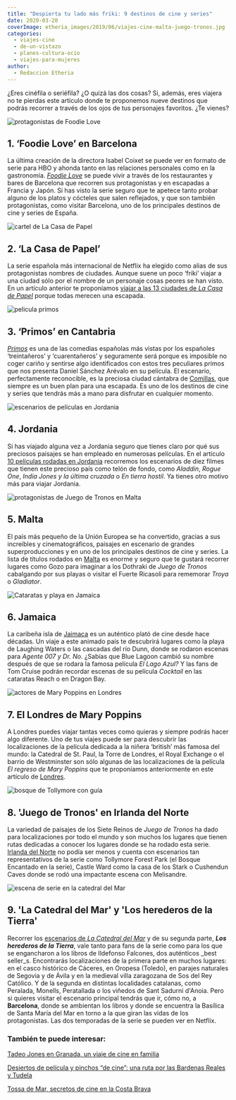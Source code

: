 ```yaml
---
title: "Despierta tu lado más friki: 9 destinos de cine y series"
date: 2020-03-20
coverImage: etheria_images/2019/06/viajes-cine-malta-juego-tronos.jpg
categories: 
  - viajes-cine
  - de-un-vistazo
  - planes-cultura-ocio
  - viajes-para-mujeres
author: 
  - Redaccion Etheria
---
```


¿Eres cinéfila o seriéfila? ¿O quizá las dos cosas? Si, además, eres viajera no te pierdas este artículo donde te proponemos nueve destinos que podrás recorrer a través de los ojos de tus personajes favoritos. ¿Te vienes?

![protagonistas de Foodie Love](etheria_images/2019/12/pelicula-foodie-love-900x889.jpg "Cartel de 'Foodie Love'. ©HBO")

## 1\. ‘Foodie Love’ en Barcelona

La última creación de la directora Isabel Coixet se puede ver en formato de serie para 
HBO y ahonda tanto en las relaciones personales como en la gastronomía. [_Foodie 
Love_](https://etheriamagazine.com/2019/12/16/ruta-gastronomica-de-foodie-love-hbo-espana/) 
se puede vivir a través de los restaurantes y bares de Barcelona que recorren sus 
protagonistas y en escapadas a Francia y Japón. Si has visto la serie seguro que te 
apetece tanto probar alguno de los platos y cócteles que salen reflejados, y que son 
también protagonistas, como visitar Barcelona, uno de los principales destinos de cine y 
series de España. 

![cartel de La Casa de Papel](etheria_images/2019/09/viajes-la-casa-de-papel-900x439.jpg "Personajes de la 3ª Temporada de 'La Casa de Papel'. © Netflix")

## 2\. ‘La Casa de Papel’

La serie española más internacional de Netflix ha elegido como alias de sus 
protagonistas nombres de ciudades. Aunque suene un poco ‘friki’ viajar a una ciudad sólo 
por el nombre de un personaje cosas peores se han visto. En un artículo anterior te 
proponíamos [viajar a las 13 ciudades de _La Casa de 
Papel_](https://etheriamagazine.com/2019/09/12/viaja-a-las-ciudades-de-la-casa-de-papel-netflix/) 
porque todas merecen una escapada. 

![pelicula primos](etheria_images/2019/08/fotograma-pelicula-primos.jpg "Fotograma de la película 'Primos'. © Ayuntamiento de Comillas")

## 3\. ‘Primos’ en Cantabria

[_Primos_](https://etheriamagazine.com/2019/09/03/primos-un-viaje-de-pelicula-a-comillas/) 
es una de las comedias españolas más vistas por los españoles ‘treintañeros’ y 
‘cuarentañeros’ y seguramente será porque es imposible no coger cariño y sentirse algo 
identificados con estos tres peculiares primos que nos presenta Daniel Sánchez Arévalo 
en su película. El escenario, perfectamente reconocible, es la preciosa ciudad cántabra 
de [Comillas](https://www.turismodecantabria.com/descubrela/municipios/15-destino), que 
siempre es un buen plan para una escapada. Es uno de los destinos de cine y series que 
tendrás más a mano para disfrutar en cualquier momento. 

![escenarios de películas en Jordania](etheria_images/2019/07/9-Indiana-Jones-rodaje-jordania.jpg "(Izq.) Indiana Jones y la última cruzada. © Lucasfilm. (Dcha.) El cañón del Siq, en Petra. © JTB")

## 4\. Jordania

Si has viajado alguna vez a Jordania seguro que tienes claro por qué sus preciosos 
paisajes se han empleado en numerosas películas. En el artículo [10 películas rodadas en 
Jordania](https://etheriamagazine.com/2019/08/06/viajes-cine-peliculas-rodadas-en-jordania/) 
recorremos los escenarios de diez filmes que tienen este precioso país como telón de 
fondo, como _Aladdin_, _Rogue One_, _India Jones y la última cruzada_ o _En tierra 
hostil_. Ya tienes otro motivo más para viajar Jordania. 

![protagonistas de Juego de Tronos en Malta](etheria_images/2019/06/viajes-cine-malta-juego-tronos.jpg "Rodaje de ‘Juego de Tronos’ en la desaparecida Ventana Azul de Gozo. © HBO")

## 5\. Malta

El país más pequeño de la Unión Europea se ha convertido, gracias a sus increíbles y 
cinematográficos, paisajes en escenario de grandes superproducciones y en uno de los 
principales destinos de cine y series. La lista de títulos rodados en [Malta](https://etheriamagazine.com/2019/06/14/viajes-cine-malta-hollywood-mediterraneo/) 
es enorme y seguro que te gustará recorrer lugares como Gozo para imaginar a los 
Dothraki de _Juego de Tronos_ cabalgando por sus playas o visitar el Fuerte Ricasoli 
para rememorar _Troya_ o _Gladiator_. 

![Cataratas y playa en Jamaica](etheria_images/2019/03/cataratas-reach-pelicula-coctail.jpg "Cataratas Reach y fotograma película 'Cocktail'. ©Jamaica Film Comission")

## 6\. Jamaica

La caribeña isla de [Jaimaca](https://etheriamagazine.com/2019/03/15/jamaica-turismo-viajes-de-cine/) 
es un auténtico plató de cine desde hace décadas. Un viaje a este animado país te 
descubrirá lugares como la playa de Laughing Waters o las cascadas del río Dunn, donde 
se rodaron escenas para _Agente 007 y Dr. No_. ¿Sabías que Blue Lagoon cambió su nombre 
después de que se rodara la famosa película _El Lago Azul?_ Y las fans de Tom Cruise 
podrán recordar escenas de su película _Cocktail_ en las cataratas Reach o en Dragon 
Bay. 

![actores de Mary Poppins en Londres](etheria_images/2019/01/viajes-cine-mary-poppins-londres-1024x683.jpg "Escena de 'El regreso de Mary Poppins'. © Disney Enterprises")

## 7\. El Londres de Mary Poppins

A Londres puedes viajar tantas veces como quieras y siempre podrás hacer algo diferente. 
Uno de tus viajes puede ser para descubrir las localizaciones de la película dedicada a 
la niñera ‘british’ más famosa del mundo: la Catedral de St. Paul, la Torre de Londres, 
el Royal Exchange o el barrio de Westminster son sólo algunas de las localizaciones de 
la película _El regreso de Mary Poppins_ que te proponíamos anteriormente en este 
artículo de [Londres](https://etheriamagazine.com/2019/01/22/viajes-cine-londres-de-mary-poppins/). 

![bosque de Tollymore con guía](etheria_images/2018/05/2-Tollymore-Forest-Park-Juego-de-Tronos-Irlanda-Norte-1024x684.jpg "En Tollymore Forest Park se rodó la escena de los caminantes blancos de la serie 'Juego de Tronos'. © PG")

## 8\. 'Juego de Tronos' en Irlanda del Norte

La variedad de paisajes de los Siete Reinos de _Juego de Tronos_ ha dado para 
localizaciones por todo el mundo y son muchos los lugares que tienen rutas dedicadas a 
conocer los lugares donde se ha rodado esta serie. [Irlanda del 
Norte](https://etheriamagazine.com/2018/07/02/juego-de-tronos-en-irlanda-del-norte/) no 
podía ser menos y cuenta con escenarios tan representativos de la serie como Tollymore 
Forest Park (el Bosque Encantado en la serie), Castle Ward como la casa de los Stark o 
Cushendun Caves donde se rodó una impactante escena con Melisandre. 

![escena de serie en la catedral del Mar](etheria_images/2018/07/Catedral-del-mar-ruta-de-cine-684x1024.jpg "'La Catedral del Mar'. ©")

## 9\. 'La Catedral del Mar' y 'Los herederos de la Tierra'

Recorrer los [escenarios de _La Catedral del 
Mar_](https://etheriamagazine.com/2018/08/01/turismo-de-cine-catedral-del-mar/) y de su 
segunda parte, _**Los herederos de la Tierra**_, vale tanto para fans de la serie como 
para los que se engancharon a los libros de Ildefonso Falcones, dos auténticos _best 
seller_s. Encontrarás localizaciones de la primera parte en muchos lugares: en el casco 
histórico de Cáceres, en Oropesa (Toledo), en parajes naturales de Segovia y de Ávila y 
en la medieval villa zaragozana de Sos del Rey Católico. Y de la segunda en distintas 
localidades catalanas, como Peralada, Monells, Peratallada o los viñedos de Sant Sadurní 
d'Anoia. Pero si quieres visitar el escenario principal tendrás que ir, cómo no, a 
**Barcelona**, donde se ambientan los libros y donde se encuentra la Basílica de Santa 
María del Mar en torno a la que giran las vidas de los protagonistas. Las dos temporadas 
de la serie se pueden ver en Netflix. 

### También te puede interesar:

[Tadeo Jones en Granada, un viaje de cine en 
familia](https://etheriamagazine.com/2020/11/22/tadeo-jones-ruta-de-cine-en-granada/) 

[Desiertos de película y pinchos “de cine”: una ruta por las Bardenas Reales y 
Tudela](https://etheriamagazine.com/2020/07/27/ruta-navarra-bardenas-reales-tudela-escapada-con-amigas/) 

[Tossa de Mar, secretos de cine en la Costa 
Brava](https://etheriamagazine.com/2020/06/24/viajes-por-espana-que-ver-hacer-tossa-de-mar-costa-brava/)
